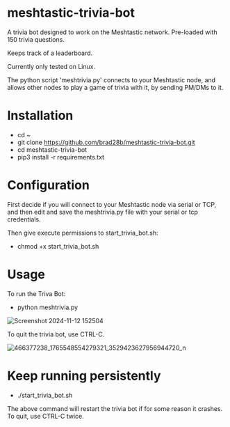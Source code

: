 # meshtastic-trivia-bot
A trivia bot designed to work on the Meshtastic network. Pre-loaded with 150 trivia questions.

Keeps track of a leaderboard.

Currently only tested on Linux.

The python script 'meshtrivia.py' connects to your Meshtastic node, and allows other nodes to play a game of trivia with it, by sending PM/DMs to it.

# Installation

* cd ~
* git clone https://github.com/brad28b/meshtastic-trivia-bot.git
* cd meshtastic-trivia-bot
* pip3 install -r requirements.txt

# Configuration

First decide if you will connect to your Meshtastic node via serial or TCP, and then edit and save the meshtrivia.py file with your serial or tcp credentials.

Then give execute permissions to start_trivia_bot.sh:

* chmod +x start_trivia_bot.sh

# Usage

To run the Triva Bot:

* python meshtrivia.py
  
![Screenshot 2024-11-12 152504](https://github.com/user-attachments/assets/2dd67008-cdf8-4038-87e5-e3529a46a677)

To quit the trivia bot, use CTRL-C.

![466377238_1765548554279321_3529423627956944720_n](https://github.com/user-attachments/assets/d585ef94-cfc0-45b2-a66d-4fc818062d1f)


# Keep running persistently

* ./start_trivia_bot.sh

The above command will restart the trivia bot if for some reason it crashes. To quit, use CTRL-C twice.




